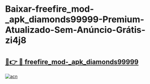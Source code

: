 # Baixar-freefire_mod-_apk_diamonds99999-Premium-Atualizado-Sem-Anúncio-Grátis-zi4j8

# <h2><a href="https://47hj81.esa.edu.pl?src=freefire_mod-_apk_diamonds99999&ref=zi4j8">🔗👉 🔴 freefire_mod-_apk_diamonds99999</a></h2>

[![acn](https://github.com/user-attachments/assets/0f9c940e-d8b0-45ae-aac7-cd30a18b3e1c)](https://47hj81.esa.edu.pl?src=freefire_mod-_apk_diamonds99999&ref=zi4j8)

